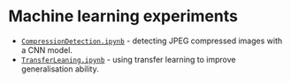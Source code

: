 # Machine learning experiments

- [`CompressionDetection.ipynb`](CompressionDetection.ipynb) - detecting JPEG compressed images with a CNN model.
- [`TransferLeaning.ipynb`](TransferLeaning.ipynb) - using transfer learning to improve generalisation ability.
